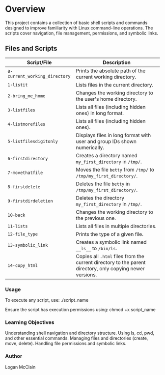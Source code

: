 # Overview
This project contains a collection of basic shell scripts and commands designed to improve familiarity with Linux command-line operations. The scripts cover navigation, file management, permissions, and symbolic links.

## Files and Scripts

| Script/File | Description |
|------------|-------------|
| `0-current_working_directory` | Prints the absolute path of the current working directory. |
| `1-listit` | Lists files in the current directory. |
| `2-bring_me_home` | Changes the working directory to the user's home directory. |
| `3-listfiles` | Lists all files (including hidden ones) in long format. |
| `4-listmorefiles` | Lists all files (including hidden ones). |
| `5-listfilesdigitonly` | Displays files in long format with user and group IDs shown numerically. |
| `6-firstdirectory` | Creates a directory named `my_first_directory` in `/tmp/`. |
| `7-movethatfile` | Moves the file `betty` from `/tmp/` to `/tmp/my_first_directory/`. |
| `8-firstdelete` | Deletes the file `betty` in `/tmp/my_first_directory/`. |
| `9-firstdirdeletion` | Deletes the directory `my_first_directory` in `/tmp/`. |
| `10-back` | Changes the working directory to the previous one. |
| `11-lists` | Lists all files in multiple directories. |
| `12-file_type` | Prints the type of a given file. |
| `13-symbolic_link` | Creates a symbolic link named `__ls__` to `/bin/ls`. |
| `14-copy_html` | Copies all `.html` files from the current directory to the parent directory, only copying newer versions. |

### Usage
To execute any script, use:
./script_name

Ensure the script has execution permissions using:
chmod +x script_name

### Learning Objectives
Understanding shell navigation and directory structure.
Using ls, cd, pwd, and other essential commands.
Managing files and directories (create, move, delete).
Handling file permissions and symbolic links.

### Author
Logan McClain
